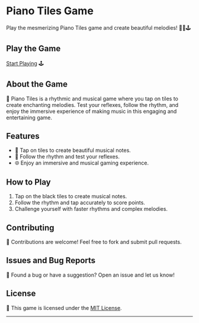# Piano Tiles Game

Play the mesmerizing Piano Tiles game and create beautiful melodies! 🎹🎵🕹️

## Play the Game

[Start Playing](https://aryan0-1maurya.github.io/piano-tiles-game/) 🕹️

## About the Game

📜 Piano Tiles is a rhythmic and musical game where you tap on tiles to create enchanting melodies. Test your reflexes, follow the rhythm, and enjoy the immersive experience of making music in this engaging and entertaining game.

## Features

- 🎹 Tap on tiles to create beautiful musical notes.
- 🎵 Follow the rhythm and test your reflexes.
- 🌐 Enjoy an immersive and musical gaming experience.

## How to Play

1. Tap on the black tiles to create musical notes.
2. Follow the rhythm and tap accurately to score points.
3. Challenge yourself with faster rhythms and complex melodies.

## Contributing

🤝 Contributions are welcome! Feel free to fork and submit pull requests.

## Issues and Bug Reports

🐛 Found a bug or have a suggestion? Open an issue and let us know!

## License

📄 This game is licensed under the [MIT License](LICENSE).

---
